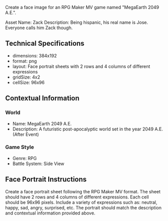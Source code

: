 Create a face image for an RPG Maker MV game named "MegaEarth 2049 A.E.".

Asset Name: Zack
Description: Being hispanic, his real name is Jose. Everyone calls
him Zack though.

## Technical Specifications
- dimensions: 384x192
- format: png
- layout: Face portrait sheets with 2 rows and 4 columns of different expressions
- gridSize: 4x2
- cellSize: 96x96

## Contextual Information
### World
- Name: MegaEarth 2049 A.E.
- Description: A futuristic post-apocalyptic world set in the year 2049 A.E. (After Event)

### Game Style
- Genre: RPG
- Battle System: Side View

## Face Portrait Instructions
Create a face portrait sheet following the RPG Maker MV format. The sheet should have 2 rows and 4 columns of different expressions.
Each cell should be 96x96 pixels.
Include a variety of expressions such as: neutral, happy, sad, angry, surprised, etc.
The portrait should match the description and contextual information provided above.
